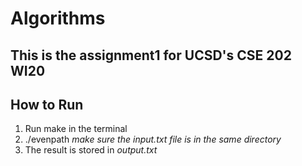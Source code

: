 # Algorithms
This is the assignment1 for UCSD's CSE 202 WI20
---

## How to Run
1.  Run make in the terminal
2. ./evenpath *make sure the input.txt file is in the same directory*
3. The result is stored in *output.txt*
